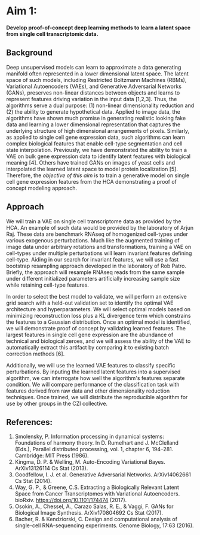 # Aim 1:

**Develop proof-of-concept deep learning methods to learn a latent space from single cell transcriptomic data.**

## Background

Deep unsupervised models can learn to approximate a data generating manifold often represented in a lower dimensional latent space.
The latent space of such models, including Restricted Boltzmann Machines (RBMs), Variational Autoencoders (VAEs), and Generative Adversarial Networks (GANs), preserves non-linear distances between objects and learns to represent features driving variation in the input data [1,2,3].
Thus, the algorithms serve a dual purpose: (1) non-linear dimensionality reduction and (2) the ability to generate hypothetical data.
Applied to image data, the algorithms have shown much promise in generating realistic looking fake data and learning a lower dimensional representation that captures the underlying structure of high dimensional arrangements of pixels.
Similarly, as applied to single cell gene expression data, such algorithms can learn complex biological features that enable cell-type segmentation and cell state interpolation.
Previously, we have demonstrated the ability to train a VAE on bulk gene expression data to identify latent features with biological meaning [4].
Others have trained GANs on images of yeast cells and interpolated the learned latent space to model protein localization [5].
Therefore, the _objective of this aim_ is to train a generative model on single cell gene expression features from the HCA demonstrating a proof of concept modeling approach.

## Approach

We will train a VAE on single cell transcriptome data as provided by the HCA.
An example of such data would be provided by the laboratory of Arjun Raj.
These data are benchmark RNAseq of homogenized cell-types under various exogenous perturbations.
Much like the augmented training of image data under arbitrary rotations and transformations, training a VAE on cell-types under multiple perturbations will learn invariant features defining cell-type.
Aiding in our search for invariant features, we will use a fast bootstrap resampling approach developed in the laboratory of Rob Patro.
Briefly, the approach will resample RNAseq reads from the same sample under different initialized parameters artificially increasing sample size while retaining cell-type features.

In order to select the best model to validate, we will perform an extensive grid search with a held-out validation set to identify the optimal VAE architecture and hyperparameters.
We will select optimal models based on minimizing reconstruction loss plus a KL divergence term which constrains the features to a Gaussian distribution.
Once an optimal model is identified, we will demonstrate proof of concept by validating learned features.
The largest features in single cell gene expression are the abundance of technical and biological zeroes, and we will assess the ability of the VAE to automatically extract this artifact by comparing it to existing batch correction methods [6].

Additionally, we will use the learned VAE features to classify specific perturbations.
By inputing the learned latent features into a supervised algorithm, we can interrogate how well the algorithm's features separate condition.
We will compare performance of the classification task with features derived from raw data and other dimensionality reduction techniques.
Once trained, we will distribute the reproducible algorithm for use by other groups in the CZI collective.

## References:

1.  Smolensky, P. Information processing in dynamical systems: Foundations of harmony theory. In D. Rumelhart and J. McClelland
(Eds.), Parallel distributed processing, vol. 1, chapter 6, 194–281. Cambridge: MIT Press (1986).
2.  Kingma, D. P. & Welling, M. Auto-Encoding Variational Bayes. ArXiv13126114 Cs Stat (2013).
3.  Goodfellow, I. J. et al. Generative Adversarial Networks. ArXiv14062661 Cs Stat (2014).
4.  Way, G. P., & Greene, C.S. Extracting a Biologically Relevant Latent Space from Cancer Transcriptomes with Variational Autoencoders. bioRxiv. https://doi.org/10.1101/174474 (2017).
5.  Osokin, A., Chessel, A., Carazo Salas, R. E., & Vaggi, F. GANs for Biological Image Synthesis. ArXiv170804692 Cs Stat (2017).
6.  Bacher, R. & Kendziorski, C. Design and computational analysis of single-cell RNA-sequencing experiments. Genome Biology, 17:63 (2016).

